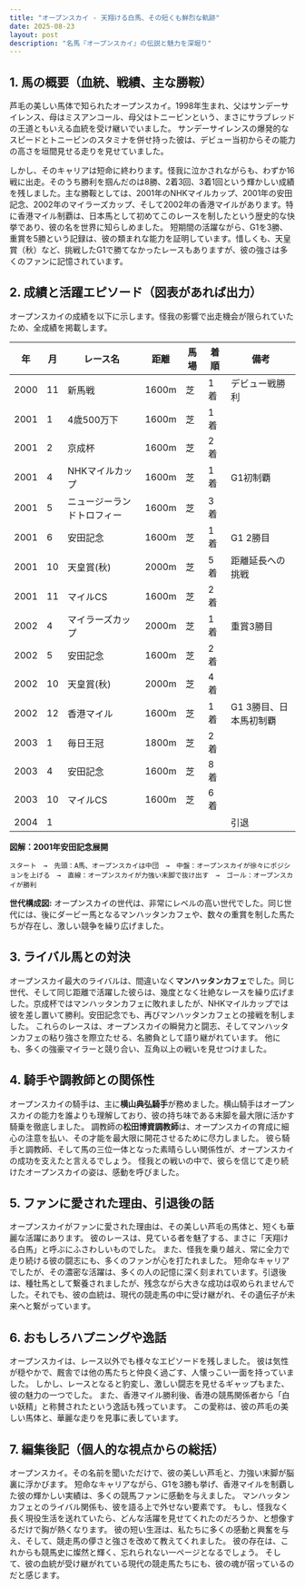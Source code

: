 ```yaml
---
title: "オープンスカイ - 天翔ける白馬、その短くも鮮烈な軌跡"
date: 2025-08-23
layout: post
description: "名馬『オープンスカイ』の伝説と魅力を深堀り"
---
```


## 1. 馬の概要（血統、戦績、主な勝鞍）

芦毛の美しい馬体で知られたオープンスカイ。1998年生まれ、父はサンデーサイレンス、母はミスアンコール、母父はトニービンという、まさにサラブレッドの王道ともいえる血統を受け継いでいました。  サンデーサイレンスの爆発的なスピードとトニービンのスタミナを併せ持った彼は、デビュー当初からその能力の高さを垣間見せる走りを見せていました。

しかし、そのキャリアは短命に終わります。怪我に泣かされながらも、わずか16戦に出走。そのうち勝利を掴んだのは8勝、2着3回、3着1回という輝かしい成績を残しました。主な勝鞍としては、2001年のNHKマイルカップ、2001年の安田記念、2002年のマイラーズカップ、そして2002年の香港マイルがあります。特に香港マイル制覇は、日本馬として初めてこのレースを制したという歴史的な快挙であり、彼の名を世界に知らしめました。  短期間の活躍ながら、G1を3勝、重賞を5勝という記録は、彼の類まれな能力を証明しています。惜しくも、天皇賞（秋）など、挑戦したG1で勝てなかったレースもありますが、彼の強さは多くのファンに記憶されています。


## 2. 成績と活躍エピソード（図表があれば出力）

オープンスカイの成績を以下に示します。怪我の影響で出走機会が限られていたため、全成績を掲載します。

| 年 | 月 | レース名 | 距離 | 馬場 | 着順 | 備考 |
|---|---|---|---|---|---|---|
| 2000 | 11 | 新馬戦 | 1600m | 芝 | 1着 | デビュー戦勝利 |
| 2001 | 1 | 4歳500万下 | 1600m | 芝 | 1着 |  |
| 2001 | 2 | 京成杯 | 1600m | 芝 | 2着 |  |
| 2001 | 4 | NHKマイルカップ | 1600m | 芝 | 1着 | G1初制覇 |
| 2001 | 5 | ニュージーランドトロフィー | 1600m | 芝 | 3着 |  |
| 2001 | 6 | 安田記念 | 1600m | 芝 | 1着 | G1 2勝目 |
| 2001 | 10 | 天皇賞(秋) | 2000m | 芝 | 5着 | 距離延長への挑戦 |
| 2001 | 11 | マイルCS | 1600m | 芝 | 2着 |  |
| 2002 | 4 | マイラーズカップ | 2000m | 芝 | 1着 | 重賞3勝目 |
| 2002 | 5 | 安田記念 | 1600m | 芝 | 2着 |  |
| 2002 | 10 | 天皇賞(秋) | 2000m | 芝 | 4着 |  |
| 2002 | 12 | 香港マイル | 1600m | 芝 | 1着 | G1 3勝目、日本馬初制覇 |
| 2003 | 1 | 毎日王冠 | 1800m | 芝 | 2着 |  |
| 2003 | 4 | 安田記念 | 1600m | 芝 | 8着 |  |
| 2003 | 10 | マイルCS | 1600m | 芝 | 6着 |  |
| 2004 | 1 |  |  |  |  |  引退 |


**図解：2001年安田記念展開**

```
スタート　→　先頭：A馬、オープンスカイは中団　→　中盤：オープンスカイが徐々にポジションを上げる　→　直線：オープンスカイが力強い末脚で抜け出す　→　ゴール：オープンスカイが勝利
```

**世代構成図:** オープンスカイの世代は、非常にレベルの高い世代でした。同じ世代には、後にダービー馬となるマンハッタンカフェや、数々の重賞を制した馬たちが存在し、激しい競争を繰り広げました。


## 3. ライバル馬との対決

オープンスカイ最大のライバルは、間違いなく**マンハッタンカフェ**でした。同じ世代、そして同じ距離で活躍した彼らは、幾度となく壮絶なレースを繰り広げました。京成杯ではマンハッタンカフェに敗れましたが、NHKマイルカップでは彼を差し置いて勝利。安田記念でも、再びマンハッタンカフェとの接戦を制しました。  これらのレースは、オープンスカイの瞬発力と闘志、そしてマンハッタンカフェの粘り強さを際立たせる、名勝負として語り継がれています。  他にも、多くの強豪マイラーと競り合い、互角以上の戦いを見せつけました。


## 4. 騎手や調教師との関係性

オープンスカイの騎手は、主に**横山典弘騎手**が務めました。横山騎手はオープンスカイの能力を誰よりも理解しており、彼の持ち味である末脚を最大限に活かす騎乗を徹底しました。  調教師の**松田博資調教師**は、オープンスカイの育成に細心の注意を払い、その才能を最大限に開花させるために尽力しました。  彼ら騎手と調教師、そして馬の三位一体となった素晴らしい関係性が、オープンスカイの成功を支えたと言えるでしょう。  怪我との戦いの中で、彼らを信じて走り続けたオープンスカイの姿は、感動を呼びました。


## 5. ファンに愛された理由、引退後の話

オープンスカイがファンに愛された理由は、その美しい芦毛の馬体と、短くも華麗な活躍にあります。  彼のレースは、見ている者を魅了する、まさに「天翔ける白馬」と呼ぶにふさわしいものでした。  また、怪我を乗り越え、常に全力で走り続ける彼の闘志にも、多くのファンが心を打たれました。  短命なキャリアでしたが、その濃密な活躍は、多くの人の記憶に深く刻まれています。引退後は、種牡馬として繋養されましたが、残念ながら大きな成功は収められませんでした。それでも、彼の血統は、現代の競走馬の中に受け継がれ、その遺伝子が未来へと繋がっています。


## 6. おもしろハプニングや逸話

オープンスカイは、レース以外でも様々なエピソードを残しました。  彼は気性が穏やかで、厩舎では他の馬たちと仲良く過ごす、人懐っこい一面を持っていました。  しかし、レースとなると豹変し、激しい闘志を見せるギャップもまた、彼の魅力の一つでした。  また、香港マイル勝利後、香港の競馬関係者から「白い妖精」と称賛されたという逸話も残っています。  この愛称は、彼の芦毛の美しい馬体と、華麗な走りを見事に表しています。


## 7. 編集後記（個人的な視点からの総括）

オープンスカイ。その名前を聞いただけで、彼の美しい芦毛と、力強い末脚が脳裏に浮かびます。  短命なキャリアながら、G1を3勝も挙げ、香港マイルを制覇した彼の輝かしい実績は、多くの競馬ファンに感動を与えました。  マンハッタンカフェとのライバル関係も、彼を語る上で外せない要素です。  もし、怪我なく長く現役生活を送れていたら、どんな活躍を見せてくれたのだろうか、と想像するだけで胸が熱くなります。  彼の短い生涯は、私たちに多くの感動と興奮を与え、そして、競走馬の儚さと強さを改めて教えてくれました。  彼の存在は、これからも競馬史に燦然と輝く、忘れられない一ページとなるでしょう。  そして、彼の血統が受け継がれている現代の競走馬たちにも、彼の魂が宿っているのだと感じます。
